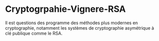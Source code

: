 # Cryptogrpahie-Vignere-RSA
Il est questions des programme des méthodes plus modernes en cryptographie, notamment les systèmes de cryptographie asymétrique à clé publique comme le RSA.
